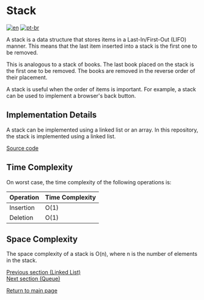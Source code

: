 # Stack

[![en](https://img.shields.io/badge/lang-en-red.svg)](./README.md)
[![pt-br](https://img.shields.io/badge/lang-pt--br-green.svg)](./README.pt-br.md)

A stack is a data structure that stores items in a Last-In/First-Out (LIFO) manner. This means that the last item inserted into a stack is the first one to be removed.

This is analogous to a stack of books. The last book placed on the stack is the first one to be removed. The books are removed in the reverse order of their placement.

A stack is useful when the order of items is important. For example, a stack can be used to implement a browser's back button.

## Implementation Details

A stack can be implemented using a linked list or an array. In this repository, the stack is implemented using a linked list.

[Source code](./Stack.ts)

## Time Complexity

On worst case, the time complexity of the following operations is:

| Operation | Time Complexity |
| --------- | --------------- |
| Insertion | O(1)            |
| Deletion  | O(1)            |

## Space Complexity

The space complexity of a stack is O(n), where n is the number of elements in the stack.

[Previous section (Linked List)](../linked-list/README.md) \
[Next section (Queue)](../queue/README.md)

[Return to main page](../../../README.md)
